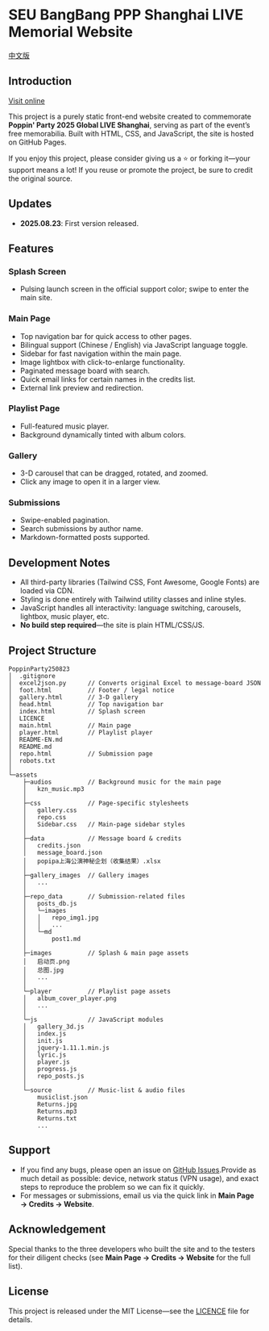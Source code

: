 # SEU BangBang PPP Shanghai LIVE Memorial Website

[中文版](README.md)

## Introduction

[Visit online](therm4l.github.io/PoppinParty250823/)

This project is a purely static front-end website created to commemorate **Poppin' Party 2025 Global LIVE Shanghai**, serving as part of the event’s free memorabilia. Built with HTML, CSS, and JavaScript, the site is hosted on GitHub Pages.

If you enjoy this project, please consider giving us a ⭐ or forking it—your support means a lot! If you reuse or promote the project, be sure to credit the original source.

## Updates

- **2025.08.23**: First version released.

## Features

### Splash Screen

- Pulsing launch screen in the official support color; swipe to enter the main site.

### Main Page

- Top navigation bar for quick access to other pages.
- Bilingual support (Chinese / English) via JavaScript language toggle.
- Sidebar for fast navigation within the main page.
- Image lightbox with click-to-enlarge functionality.
- Paginated message board with search.
- Quick email links for certain names in the credits list.
- External link preview and redirection.

### Playlist Page

- Full-featured music player.
- Background dynamically tinted with album colors.

### Gallery

- 3-D carousel that can be dragged, rotated, and zoomed.
- Click any image to open it in a larger view.

### Submissions

- Swipe-enabled pagination.
- Search submissions by author name.
- Markdown-formatted posts supported.

## Development Notes

- All third-party libraries (Tailwind CSS, Font Awesome, Google Fonts) are loaded via CDN.
- Styling is done entirely with Tailwind utility classes and inline styles.
- JavaScript handles all interactivity: language switching, carousels, lightbox, music player, etc.
- **No build step required**—the site is plain HTML/CSS/JS.

## Project Structure

```
PoppinParty250823
│  .gitignore
│  excel2json.py      // Converts original Excel to message-board JSON
│  foot.html          // Footer / legal notice
│  gallery.html       // 3-D gallery
│  head.html          // Top navigation bar
│  index.html         // Splash screen
│  LICENCE
│  main.html          // Main page
│  player.html        // Playlist player
│  README-EN.md
│  README.md
│  repo.html          // Submission page
│  robots.txt
│
└─assets
    ├─audios          // Background music for the main page
    │   kzn_music.mp3
    │
    ├─css             // Page-specific stylesheets
    │   gallery.css
    │   repo.css
    │   Sidebar.css   // Main-page sidebar styles
    │
    ├─data            // Message board & credits
    │   credits.json
    │   message_board.json
    │   popipa上海公演神秘企划（收集结果）.xlsx
    │
    ├─gallery_images  // Gallery images
    │   ...
    │
    ├─repo_data       // Submission-related files
    │   posts_db.js
    │   └─images
    │   │   repo_img1.jpg
    │   │   ...
    │   └─md
    │       post1.md
    │
    ├─images          // Splash & main page assets
    │   启动页.png
    │   总图.jpg
    │   ...
    │
    └─player          // Playlist page assets
    │   album_cover_player.png
    │   ...
    │
    └─js              // JavaScript modules
    │   gallery_3d.js
    │   index.js
    │   init.js
    │   jquery-1.11.1.min.js
    │   lyric.js
    │   player.js
    │   progress.js
    │   repo_posts.js
    │
    └─source          // Music-list & audio files
        musiclist.json
        Returns.jpg
        Returns.mp3
        Returns.txt
        ...
```

## Support

- If you find any bugs, please open an issue on [GitHub Issues](https://github.com/Therm4l/PoppinParty250823/issues).Provide as much detail as possible: device, network status (VPN usage), and exact steps to reproduce the problem so we can fix it quickly.
- For messages or submissions, email us via the quick link in **Main Page → Credits → Website**.

## Acknowledgement

Special thanks to the three developers who built the site and to the testers for their diligent checks (see **Main Page → Credits → Website** for the full list).

## License

This project is released under the MIT License—see the [LICENCE](LICENCE) file for details.

